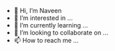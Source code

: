 - 👋 Hi, I’m Naveen
- 👀 I’m interested in ...
- 🌱 I’m currently learning ...
- 💞️ I’m looking to collaborate on ...
- 📫 How to reach me ...

<!---
Naveen is a ✨ special ✨ repository because its `README.md` (this file) appears on your GitHub profile.
You can click the Preview link to take a look at your changes.
--->
